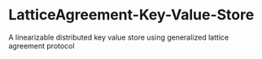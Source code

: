 # LatticeAgreement-Key-Value-Store
A linearizable distributed key value store using generalized lattice agreement protocol 
